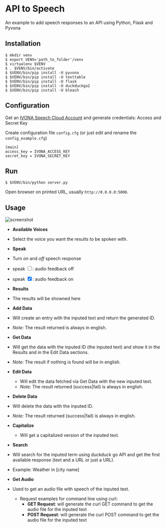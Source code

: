 # API to Speech
An example to add speech responses to an API using Python, Flask and Pyvona

## Installation

```
$ mkdir venv
$ export VENV='path_to_folder'/venv
$ virtualenv $VENV
$ . $VENV/bin/activate
$ $VENV/bin/pip install -U pyvona
$ $VENV/bin/pip install -U texttable
$ $VENV/bin/pip install -U flask
$ $VENV/bin/pip install -U duckduckgo2
$ $VENV/bin/pip install -U bleach
```

## Configuration
Get an [IVONA Speech Cloud Account](https://www.ivona.com/us/for-business/speech-cloud/) and generate credentials: Access and Secret Key

Create configuration file `config.cfg` (or just edit and rename the `config_example.cfg`)

```
[main]
access_key = IVONA_ACCESS_KEY
secret_key = IVONA_SECRET_KEY
```

## Run

```
$ $VENV/bin/python server.py
```

Open browser on printed URL, usually `http://0.0.0.0:5000`.


## Usage

![screenshot](http://i.imgur.com/B2jvNfS.png)

- **Available Voices**
 - Select the voice you want the results to be spoken with.

- **Speak**
 - Turn *on* and *off* speech response
 - speak <input type="checkbox" readonly>: audio feedback off
 - speak <input type="checkbox" checked="checked" readonly>: audio feedback on

- **Results**
 - The results will be showned here

- **Add Data**
 - Will create an entry with the inputed text and return the generated ID.
 - *Note:* The result returned is always in english.

- **Get Data**
 - Will get the data with the inputed ID (the inputed text) and show it in the Results and in the Edit Data sections.
 - *Note:* The result if nothing is found will be in english.

- **Edit Data**
  - Will edit the data fetched via Get Data with the new inputed text.
  - *Note:* The result returned (success|fail) is always in english.

- **Delete Data**
 - Will delete the data with the inputed ID.
 - *Note:*  The result returned (success|fail) is always in english.

- **Capitalize**
  - Will get a capitalized version of the inputed text.

- **Search**
 - Will search for the inputed term using duckduck go API and get the first available response (text and a URL or just a URL).
 - Example: Weather in [city name]

- **Get Audio**
 - Used to get an audio file with speech of the inputed text.
   - Request examples for command line using curl:
     - **GET Request**: will generate the curl GET command to get the audio file for the inputed text
     - **POST Request**: will generate the curl POST command to get the audio file for the inputed text
